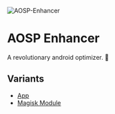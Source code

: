 ![AOSP-Enhancer](https://github.com/iamlooper/AOSP-Enhancer/raw/main/magisk-module/aosp_enhancer.jpeg)

# AOSP Enhancer

A revolutionary android optimizer. 🚀

## Variants
- [App](https://github.com/iamlooper/AOSP-Enhancer/blob/main/app/README.md)
- [Magisk Module](https://github.com/iamlooper/AOSP-Enhancer/blob/main/magisk-module/README.md)